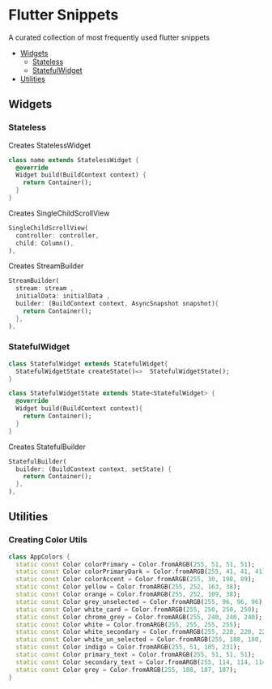 # Flutter Snippets
A curated collection of most frequently used flutter snippets


- [Widgets](#widgets)
  - [Stateless](#stateless)
  - [StatefulWidget](#stateful)
- [Utilities](#utilities)

## Widgets

### Stateless

Creates StatelessWidget
```dart
class name extends StatelessWidget {
  @override
  Widget build(BuildContext context) {
    return Container();
  }
}
```
Creates SingleChildScrollView
```dart
SingleChildScrollView(
  controller: controller,
  child: Column(),
),
```
Creates StreamBuilder
```dart
StreamBuilder(
  stream: stream ,
  initialData: initialData ,
  builder: (BuildContext context, AsyncSnapshot snapshot){
    return Container();
  },
),
```
### StatefulWidget
```dart
class StatefulWidget extends StatefulWidget{
  StatefulWidgetState createState()=>  StatefulWidgetState();
}

class StatefulWidgetState extends State<StatefulWidget> {
  @override
  Widget build(BuildContext context){
    return Container();
  }
}
```
Creates StatefulBuilder
```dart
StatefulBuilder(
  builder: (BuildContext context, setState) {
    return Container();
  },
),
```

## Utilities

### Creating Color Utils
```dart
class AppColors {
  static const Color colorPrimary = Color.fromARGB(255, 51, 51, 51);
  static const Color colorPrimaryDark = Color.fromARGB(255, 41, 41, 41);
  static const Color colorAccent = Color.fromARGB(255, 30, 198, 89);
  static const Color yellow = Color.fromARGB(255, 252, 163, 38);
  static const Color orange = Color.fromARGB(255, 252, 109, 38);
  static const Color grey_unselected = Color.fromARGB(255, 96, 96, 96);
  static const Color white_card = Color.fromARGB(255, 250, 250, 250);
  static const Color chrome_grey = Color.fromARGB(255, 240, 240, 240);
  static const Color white = Color.fromARGB(255, 255, 255, 255);
  static const Color white_secondary = Color.fromARGB(255, 220, 220, 220);
  static const Color white_un_selected = Color.fromARGB(255, 180, 180, 180);
  static const Color indigo = Color.fromARGB(255, 51, 105, 231);
  static const Color primary_text = Color.fromARGB(255, 51, 51, 51);
  static const Color secondary_text = Color.fromARGB(255, 114, 114, 114);
  static const Color grey = Color.fromARGB(255, 188, 187, 187);
}
```

